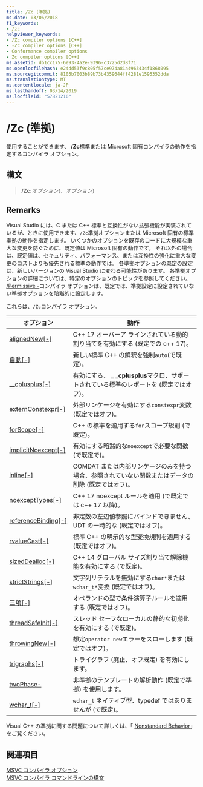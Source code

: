 ```yaml
---
title: /Zc (準拠)
ms.date: 03/06/2018
f1_keywords:
- /zc
helpviewer_keywords:
- /Zc compiler options [C++]
- -Zc compiler options [C++]
- Conformance compiler options
- Zc compiler options [C++]
ms.assetid: db1cc175-6e93-4a2e-9396-c3725d2d8f71
ms.openlocfilehash: e24dd53f9c805f57ce974a81a4963434f1868095
ms.sourcegitcommit: 8105b7003b89b73b4359644ff4281e1595352dda
ms.translationtype: MT
ms.contentlocale: ja-JP
ms.lasthandoff: 03/14/2019
ms.locfileid: "57821210"
---
```

# <a name="zc-conformance"></a>/Zc (準拠)

使用することができます、 **/Zc**標準または Microsoft 固有コンパイラの動作を指定するコンパイラ オプション。

## <a name="syntax"></a>構文

> **/Zc:**_オプション_{、_オプション_}

## <a name="remarks"></a>Remarks

Visual Studio には、C または C++ 標準と互換性がない拡張機能が実装されているが、ときに使用できます、`/Zc`準拠オプションまたは Microsoft 固有の標準準拠の動作を指定します。 いくつかのオプションを既存のコードに大規模な重大な変更を防ぐために、既定値は Microsoft 固有の動作です。 それ以外の場合は、既定値は、セキュリティ、パフォーマンス、または互換性の強化に重大な変更のコストよりも優先される標準の動作では。 各準拠オプションの既定の設定は、新しいバージョンの Visual Studio に変わる可能性があります。 各準拠オプションの詳細については、特定のオプションのトピックを参照してください。 [/Permissive -](permissive-standards-conformance.md)コンパイラ オプションは、既定では、準拠設定に設定されていない準拠オプションを暗黙的に設定します。

これらは、`/Zc`コンパイラ オプション。

|オプション|動作|
|---|---|
|[alignedNew\[-\]](zc-alignednew.md)|C++ 17 オーバーア ラインされている動的割り当てを有効にする (既定での c++ 17)。|
|[自動\[-\]](zc-auto-deduce-variable-type.md)|新しい標準 C++ の解釈を強制`auto`(で既定)。|
|[__cplusplus\[-\]](zc-cplusplus.md)|有効にする、 **_ _cplusplus**マクロ、サポートされている標準のレポートを (既定ではオフ)。|
|[externConstexpr\[-\]](zc-externconstexpr.md)|外部リンケージを有効にする`constexpr`変数 (既定ではオフ)。|
|[forScope\[-\]](zc-forscope-force-conformance-in-for-loop-scope.md)|C++ の標準を適用する`for`スコープ規則 (で既定)。|
|[implicitNoexcept\[-\]](zc-implicitnoexcept-implicit-exception-specifiers.md)|有効にする暗黙的な`noexcept`で必要な関数 (で既定で)。|
|[inline\[-\]](zc-inline-remove-unreferenced-comdat.md)|COMDAT または内部リンケージのみを持つ場合、参照されていない関数またはデータの削除 (既定ではオフ)。|
|[noexceptTypes\[-\]](zc-noexcepttypes.md)|C++ 17 noexcept ルールを適用 (で既定では c++ 17 以降)。|
|[referenceBinding\[-\]](zc-referencebinding-enforce-reference-binding-rules.md)|非定数の左辺値参照にバインドできません、UDT の一時的な (既定ではオフ)。|
|[rvalueCast\[-\]](zc-rvaluecast-enforce-type-conversion-rules.md)|標準 C++ の明示的な型変換規則を適用する (既定ではオフ)。|
|[sizedDealloc\[-\]](zc-sizeddealloc-enable-global-sized-dealloc-functions.md)|C++ 14 グローバル サイズ割り当て解除機能を有効にする (で既定)。|
|[strictStrings\[-\]](zc-strictstrings-disable-string-literal-type-conversion.md)|文字列リテラルを無効にする`char*`または`wchar_t*`変換 (既定ではオフ)。|
|[三項\[-\]](zc-ternary.md)|オペランドの型で条件演算子ルールを適用する (既定ではオフ)。|
|[threadSafeInit\[-\]](zc-threadsafeinit-thread-safe-local-static-initialization.md)|スレッド セーフなローカルの静的な初期化を有効にする (で既定)。|
|[throwingNew\[-\]](zc-throwingnew-assume-operator-new-throws.md)|想定`operator new`エラーをスローします (既定ではオフ)。|
|[trigraphs\[-\]](zc-trigraphs-trigraphs-substitution.md)|トライグラフ (廃止、オフ既定) を有効にします。|
|[twoPhase-](zc-twophase.md)|非準拠のテンプレートの解析動作 (既定で準拠) を使用します。|
|[wchar_t\[-\]](zc-wchar-t-wchar-t-is-native-type.md)|`wchar_t` ネイティブ型、typedef ではありませんが (で既定)。|

Visual C++ の準拠に関する問題について詳しくは、「 [Nonstandard Behavior](../../cpp/nonstandard-behavior.md)」をご覧ください。

## <a name="see-also"></a>関連項目

[MSVC コンパイラ オプション](compiler-options.md)<br/>
[MSVC コンパイラ コマンドラインの構文](compiler-command-line-syntax.md)
